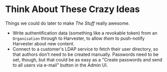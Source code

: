 # Think About These Crazy Ideas

Things we could do later to make _The Stuff_ really awesome.

* Write authentification data (something like a revokable token) from an `Organisation` through to Harvester, to allow _them_ to push-notify Harvester about new content.
* Connect to a customer's LDAP service to fetch their user directory, so that authors don't need to be created manually. Passwords need to be set, though, but that could be as easy as a "Create passwords and send to all users via e-mail" button in the Admin UI.
